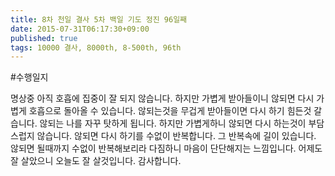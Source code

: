 ```yaml
---
title: 8차 천일 결사 5차 백일 기도 정진 96일째
date: 2015-07-31T06:17:30+09:00
published: true
tags: 10000 결사, 8000th, 8-500th, 96th
---
```


#수행일지

명상중 아직 호흡에 집중이 잘 되지 않습니다. 하지만 가볍게 받아들이니 않되면 다시 가볍게 호흡으로 돌아올 수 있습니다. 않되는것을 무겁게 받아들이면 다시 하기 힘든것 갈습니다. 않되는 나를 자꾸 탓하게 됩니다. 하지만 가볍게하니 않되면 다시 하는것이 부담스럽지 않습니다. 않되면 다시 하기를 수없이 반복합니다. 그 반복속에 길이 있습니다. 않되면 될때까지 수없이 반복해보리라 다짐하니 마음이 단단해지는 느낌입니다. 어제도 잘 살았으니 오늘도 잘 살것입니다. 감사합니다.
